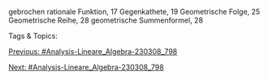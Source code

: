 gebrochen rationale Funktion, 17
Gegenkathete, 19
Geometrische Folge, 25
Geometrische Reihe, 28
geometrische Summenformel, 28

   Tags & Topics:
   

[Previous: #Analysis-Lineare_Algebra-230308_798](Analysis-Lineare_Algebra-230308_798.md)

[Next: #Analysis-Lineare_Algebra-230308_798](Analysis-Lineare_Algebra-230308_798.md)